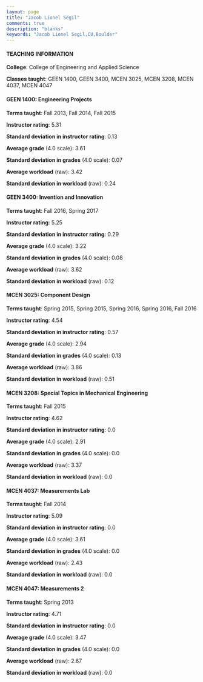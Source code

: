```yaml
---
layout: page
title: "Jacob Lionel Segil" 
comments: true
description: "blanks"
keywords: "Jacob Lionel Segil,CU,Boulder"
---
```

<head>
<script src="https://ajax.googleapis.com/ajax/libs/jquery/2.1.3/jquery.min.js"></script>
<script src="https://dl.dropboxusercontent.com/s/pc42nxpaw1ea4o9/highcharts.js?dl=0"></script>
<!-- <script src="../assets/js/highcharts.js"></script> -->
<style type="text/css">@font-face {
	font-family: "Bebas Neue";
	src: url(https://www.filehosting.org/file/details/544349/BebasNeue Regular.otf) format("opentype");
	}
	h1.Bebas { 
		font-family: "Bebas Neue", Verdana, Tahoma;
	}
</style>
</head>
	   
#### TEACHING INFORMATION

**College**: College of Engineering and Applied Science

**Classes taught**: GEEN 1400, GEEN 3400, MCEN 3025, MCEN 3208, MCEN 4037, MCEN 4047

#### GEEN 1400: Engineering Projects

**Terms taught**: Fall 2013, Fall 2014, Fall 2015

**Instructor rating**: 5.31

**Standard deviation in instructor rating**: 0.13

**Average grade** (4.0 scale): 3.61

**Standard deviation in grades** (4.0 scale): 0.07

**Average workload** (raw): 3.42

**Standard deviation in workload** (raw): 0.24

#### GEEN 3400: Invention and Innovation

**Terms taught**: Fall 2016, Spring 2017

**Instructor rating**: 5.25

**Standard deviation in instructor rating**: 0.29

**Average grade** (4.0 scale): 3.22

**Standard deviation in grades** (4.0 scale): 0.08

**Average workload** (raw): 3.62

**Standard deviation in workload** (raw): 0.12

#### MCEN 3025: Component Design

**Terms taught**: Spring 2015, Spring 2015, Spring 2016, Spring 2016, Fall 2016

**Instructor rating**: 4.54

**Standard deviation in instructor rating**: 0.57

**Average grade** (4.0 scale): 2.94

**Standard deviation in grades** (4.0 scale): 0.13

**Average workload** (raw): 3.86

**Standard deviation in workload** (raw): 0.51

#### MCEN 3208: Special Topics in Mechanical Engineering

**Terms taught**: Fall 2015

**Instructor rating**: 4.62

**Standard deviation in instructor rating**: 0.0

**Average grade** (4.0 scale): 2.91

**Standard deviation in grades** (4.0 scale): 0.0

**Average workload** (raw): 3.37

**Standard deviation in workload** (raw): 0.0

#### MCEN 4037: Measurements Lab

**Terms taught**: Fall 2014

**Instructor rating**: 5.09

**Standard deviation in instructor rating**: 0.0

**Average grade** (4.0 scale): 3.61

**Standard deviation in grades** (4.0 scale): 0.0

**Average workload** (raw): 2.43

**Standard deviation in workload** (raw): 0.0

#### MCEN 4047: Measurements 2

**Terms taught**: Spring 2013

**Instructor rating**: 4.71

**Standard deviation in instructor rating**: 0.0

**Average grade** (4.0 scale): 3.47

**Standard deviation in grades** (4.0 scale): 0.0

**Average workload** (raw): 2.67

**Standard deviation in workload** (raw): 0.0

